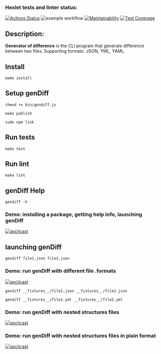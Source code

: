 ### Hexlet tests and linter status:
[![Actions Status](https://github.com/MikRyam/frontend-project-46/workflows/hexlet-check/badge.svg)](https://github.com/MikRyam/frontend-project-46/actions)
![example workflow](https://github.com/MikRyam/frontend-project-46/actions/workflows/project2-check.yml/badge.svg)
[![Maintainability](https://api.codeclimate.com/v1/badges/224d9c374a705ba5cc35/maintainability)](https://codeclimate.com/github/MikRyam/frontend-project-46/maintainability)
[![Test Coverage](https://api.codeclimate.com/v1/badges/224d9c374a705ba5cc35/test_coverage)](https://codeclimate.com/github/MikRyam/frontend-project-46/test_coverage)

## Description:
**Generator of difference** is the CLI program that generate difference between two files. Supporting formats: JSON, YML, YAML.

## Install

```make install```

## Setup genDiff

```
chmod +x bin/gendiff.js

make publish

sudo npm link
```

## Run tests

```make test```


## Run lint

```make lint```


## genDiff Help

```
gendiff -h
```


### Demo: installing a package, getting help info, launching genDiff
[![asciicast](https://asciinema.org/a/nhG0khw7VAMpue3BxDDLsG2I5.svg)](https://asciinema.org/a/nhG0khw7VAMpue3BxDDLsG2I5)



## launching genDiff 


```
gendiff file1.json file2.json
```

### Demo: run genDiff with different file .formats
[![asciicast](https://asciinema.org/a/lq8eMzOipYGm4bJuGeyovnT3c.svg)](https://asciinema.org/a/lq8eMzOipYGm4bJuGeyovnT3c)


```
gendiff __fixtures__/file1.json __fixtures__/file2.json

gendiff __fixtures__/file1.yml __fixtures__/file2.yml

```


### Demo: run genDiff with nested structures files
[![asciicast](https://asciinema.org/a/UjmW2NM2VAfMxc3UhaBwImcGm.svg)](https://asciinema.org/a/UjmW2NM2VAfMxc3UhaBwImcGm)



### Demo: run genDiff with nested structures files in plain format
[![asciicast](https://asciinema.org/a/QBiS06GQoiiBTKVwzlkqshncG.svg)](https://asciinema.org/a/QBiS06GQoiiBTKVwzlkqshncG)

